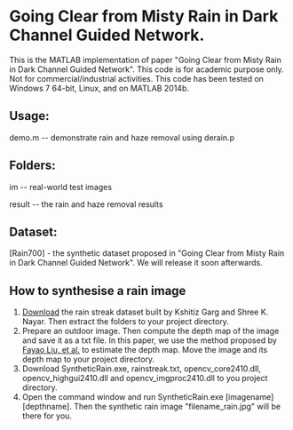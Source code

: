 # Going Clear from Misty Rain in Dark Channel Guided Network.
This is the MATLAB implementation of paper "Going Clear from Misty Rain in Dark Channel Guided Network". This code is for academic purpose only. Not for commercial/industrial activities. This code has been tested on Windows 7 64-bit, Linux, and on MATLAB 2014b.


## Usage:
demo.m -- demonstrate rain and haze removal using derain.p

## Folders:
im -- real-world test images

result -- the rain and haze removal results

## Dataset:
[Rain700] - the synthetic dataset proposed in "Going Clear from Misty Rain in Dark Channel Guided Network". We will release it soon afterwards.
## How to synthesise a rain image
1. [Download](http://www.cs.columbia.edu/CAVE/databases/rain_streak_db/rain_streak.php) the rain streak dataset built by Kshitiz Garg and Shree K. Nayar. Then extract the folders to your project directory.
2. Prepare an outdoor image. Then compute the depth map of the image and save it as a txt file. In this paper, we use the method proposed by [Fayao Liu, et al.](https://bitbucket.org/fayao/dcnf-fcsp) to estimate the depth map. Move the image and its depth map to your project directory.
3. Download SyntheticRain.exe, rainstreak.txt, opencv_core2410.dll, opencv_highgui2410.dll and opencv_imgproc2410.dll to you project directory.
4. Open the command window and run SyntheticRain.exe [imagename] [depthname]. Then the synthetic rain image "filename_rain.jpg" will be there for you.
